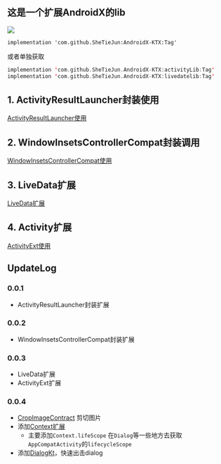 ## 这是一个扩展AndroidX的lib
[![](https://jitpack.io/v/SheTieJun/AndroidX-KTX.svg)](https://jitpack.io/#SheTieJun/AndroidX-KTX)


```
implementation 'com.github.SheTieJun:AndroidX-KTX:Tag'
```
或者单独获取
```kotlin
implementation 'com.github.SheTieJun.AndroidX-KTX:activityLib:Tag'
implementation 'com.github.SheTieJun.AndroidX-KTX:livedatelib:Tag'
```

## 1. ActivityResultLauncher封装使用

[ActivityResultLauncher使用](activityLib/ActivityResult.MD)

## 2. WindowInsetsControllerCompat封装调用

[WindowInsetsControllerCompat使用](https://github.com/SheTieJun/BaseKit/wiki/WindowInsetsControllerCompat%E4%BD%BF%E7%94%A8)


## 3. LiveData扩展
[LiveData扩展](liveDataLib/README.MD)


## 4. Activity扩展
[ActivityExt使用](activityLib/ActivityExt.MD) 



## UpdateLog

### 0.0.1
+ ActivityResultLauncher封装扩展

### 0.0.2
+ WindowInsetsControllerCompat封装扩展

### 0.0.3
+ LiveData扩展
+ ActivityExt扩展

### 0.0.4
+ [CropImageContract](activityLib/src/main/java/me/shetj/activity/CropImageContract.kt) 剪切图片
+ 添加[Context扩展](activityLib/src/main/java/me/shetj/activity/ContextExt.kt)
  + 主要添加`Context.lifeScope` 在`Dialog`等一些地方去获取`AppCompatActivity`的`lifecycleScope`
+ 添加[DialogKt](activityLib/src/main/java/me/shetj/activity/DialogKt.kt)，快速出击dialog